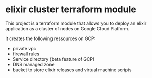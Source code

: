# elixir cluster terraform module

This project is a terraform module that allows you to deploy an elixir application as a cluster of nodes on Google Cloud Platform.

It creates the following ressources on GCP:

- private vpc
- firewall rules
- Service directory (beta feature of GCP)
- DNS managed zone
- bucket to store elixir releases and virtual machine scripts
